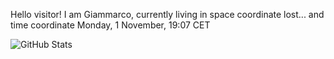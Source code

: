 Hello visitor! I am Giammarco, currently living in space coordinate lost... and time coordinate Monday, 1 November, 19:07 CET

![GitHub Stats](https://github-readme-stats.vercel.app/api?username=grcasanova)
